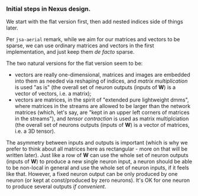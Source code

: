 ### Initial steps in Nexus design.

We start with the flat version first, then add nested indices side of things later.

Per `jsa-aerial` remark, while we aim for our matrices and vectors to be sparse, we can use ordinary matrices and vectors 
in the first implementation, and just keep them _de facto_ sparse.

The two natural versions for the flat version seem to be: 
  * vectors are really one-dimensional, matrices and images are embedded into them as needed via reshaping of indices, and _matrix multiplication_ is used "as is" (the overall set of neuron outputs (inputs of **W**) is a vector of vectors, i.e. a matrix);
  * vectors are matrices, in the spirit of "extended pure lightweight dmms", where matrices in the streams are allowed to be larger than 
    the network matrices (which, let's say, are "kept in an upper left corners of matrices in the streams"), and _tensor contraction_ is used as matrix multiplciation (the overall set of neurons outputs (inputs of **W**) is a vector of matrices, i.e. a 3D tensor).
    
The asymmetry between inputs and outputs is important (which is why we prefer to think about all matrices here as rectangular - more on that will be written later). Just like a row of **W** can use the whole set of neuron outputs (inputs of **W**) to produce a new single neuron input, a neuron should be able to be non-local in general and use the whole set of neuron inputs, if it feels like that. However, a fixed neuron output can be only produced by one neuron (or kept at const/produced by zero neurons). It's OK for one neuron to produce several outputs _if convenient_. 
